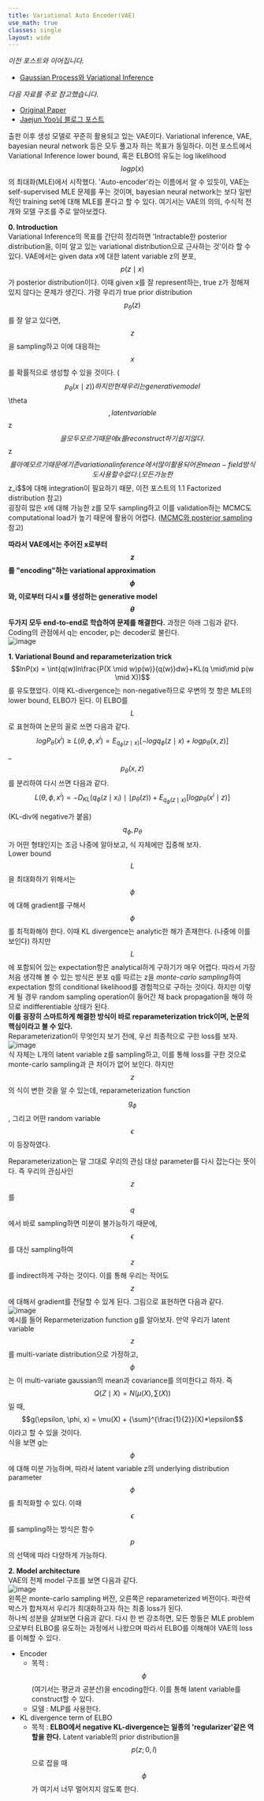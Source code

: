 ```yaml
---
title: Variational Auto Encoder(VAE)
use_math: true
classes: single
layout: wide
---
```


*이전 포스트와 이어집니다.*
- [Gaussian Process와 Variational Inference](https://parkgeonyeong.github.io/Gaussian-Process%EC%99%80-Variational-Inference/)   

*다음 자료를 주로 참고했습니다.*  
- [Original Paper](https://arxiv.org/pdf/1312.6114.pdf)
- [Jaejun Yoo님 블로그 포스트](http://jaejunyoo.blogspot.com/2017/04/auto-encoding-variational-bayes-vae-1.html)  

출판 이후 생성 모델로 꾸준히 활용되고 있는 VAE이다. 
Variational inference, VAE, bayesian neural network 등은 모두 풀고자 하는 목표가 동일하다. 
이전 포스트에서 Variational Inference lower bound, 혹은 ELBO의 유도는 log likelihood $$logp(x)$$의 최대화(MLE)에서 시작했다. 
'Auto-encoder'라는 이름에서 알 수 있듯이, VAE는 self-supervised MLE 문제를 푸는 것이며, 
bayesian neural network는 보다 일반적인 training set에 대해 MLE를 푼다고 할 수 있다. 
여기서는 VAE의 의의, 수식적 전개와 모델 구조를 주로 알아보겠다. 

**0. Introduction**  
Variational Inference의 목표를 간단히 정리하면 'Intractable한 posterior distribution을, 
이미 알고 있는 variational distribution으로 근사하는 것'이라 할 수 있다. 
VAE에서는 given data x에 대한 latent variable z의 분포, $$p(z \mid x)$$가 posterior distribution이다. 
이때 given x를 잘 represent하는, true z가 정해져 있지 않다는 문제가 생긴다. 가령 우리가 true prior distribution $$p_\theta(z)$$를 잘 알고 있다면, 
$$z$$을 sampling하고 이에 대응하는 $$x$$를 확률적으로 생성할 수 있을 것이다. ($$p_\theta(x \mid z))  
하지만 현재 우리는 generative model $$\theta$$, latent variable $$z$$을 모두 모르기 때문에 x를 reconstruct하기 쉽지 않다. 
$$z$$를 아예 모르기 때문에 기존 variational inference에서 많이 활용되어 온 mean-field 방식도 사용할 수 없다. (모든 가능한 $$z_i$$에 대해 integration이 필요하기 때문, 이전 포스트의 1.1 Factorized distribution 참고)  
굉장히 많은 x에 대해 가능한 z를 모두 sampling하고 이를 validation하는 MCMC도 computational load가 높기 때문에 활용이 어렵다. 
([MCMC와 posterior sampling](https://parkgeonyeong.github.io/Markov-Chain-Monte-Carlo%EC%99%80-Posterior-Sampling/) 참고)  
  
**따라서 VAE에서는 주어진 x로부터 $$z$$를 "encoding"하는 variational approximation $$\phi$$와, 
이로부터 다시 x를 생성하는 generative model $$\theta$$ 두가지 모두 end-to-end로 학습하여 문제를 해결한다.**
과정은 아래 그림과 같다. Coding의 관점에서 q는 encoder, p는 decoder로 불린다.   
![image](https://user-images.githubusercontent.com/46081019/57665961-18a21680-7639-11e9-8391-154165db5abb.png)  
    
**1. Variational Bound and reparameterization trick**  
$$lnP(x) = \int{q(w)ln\frac{P(X \mid w)p(w)}{q(w)}dw}+KL(q \mid\mid p(w \mid X))$$를 유도했었다. 
이때 KL-divergence는 non-negative하므로 우변의 첫 항은 MLE의 lower bound, ELBO가 된다. 이 ELBO를 $$L$$로 표현하여 논문의 꼴로 쓰면 다음과 같다.  
$$logP_\theta(x^i) \geq L(\theta, \phi, x^i) = E_{q_\phi(z \mid x)}[-log{q_\phi(z \mid x)} + log{p_\theta(x, z)}]$$_ 
$$p_\theta(x,z)$$를 분리하여 다시 쓰면 다음과 같다.   
$$L(\theta, \phi, x^i) = -D_{KL}(q_\phi(z \mid x_i) \mid\mid p_\theta(z)) + E_{q_\phi(z \mid x)}[log{p_\theta}(x^i \mid z)]$$  
  
(KL-div에 negative가 붙음)
$$q_\phi, p_\theta$$가 어떤 형태인지는 조금 나중에 알아보고, 식 자체에만 집중해 보자.  
Lower bound $$L$$을 최대화하기 위해서는 $$\phi$$에 대해 gradient를 구해서 $$\phi$$를 최적화해야 한다. 
이때 KL divergence는 analytic한 해가 존재한다. (나중에 이를 보인다) 하지만 $$L$$에 포함되어 있는 expectation항은 analytical하게 구하기가 매우 어렵다. 
따라서 가장 처음 생각해 볼 수 있는 방식은 분포 q를 따르는 z을 *monte-carlo sampling*하여 expectation 항의 conditional likelihood를 경험적으로 구하는 것이다. 하지만 이렇게 될 경우 random sampling operation이 들어간 채 back propagation을 해야 하므로 indifferentiable 상태가 된다.  
**이를 굉장히 스마트하게 해결한 방식이 바로 reparameterization trick이며, 논문의 핵심이라고 볼 수 있다.**  
Reparameterization이 무엇인지 보기 전에, 우선 최종적으로 구한 loss를 보자.   
![image](https://user-images.githubusercontent.com/46081019/57667711-90733f80-763f-11e9-9e16-ae1d612da463.png)  
식 자체는 L개의 latent variable z를 sampling하고, 이를 통해 loss를 구한 것으로 monte-carlo sampling과 큰 차이가 없어 보인다. 
하지만 $$z$$의 식이 변한 것을 알 수 있는데, reparameterization function $$g_\phi$$, 그리고 어떤 random variable $$\epsilon$$이 등장하였다. 
    
Reparameterization는 말 그대로 우리의 관심 대상 parameter를 다시 잡는다는 뜻이다. 
즉 우리의 관심사인 $$z$$를 $$q$$에서 바로 sampling하면 미분이 불가능하기 때문에, $$\epsilon$$를 대신 sampling하여 $$z$$를 indirect하게 구하는 것이다. 이를 통해 우리는 적어도 $$z$$에 대해서 gradient를 전달할 수 있게 된다. 
그림으로 표현하면 다음과 같다.  
![image](https://user-images.githubusercontent.com/46081019/57667976-a2a1ad80-7640-11e9-8b08-588e2870c130.png)  
예시를 들어 Reparmeterization function g를 알아보자. 
만약 우리가 latent variable $$z$$를 multi-variate distribution으로 가정하고, 
$$\phi$$는 이 multi-variate gaussian의 mean과 covariance를 의미한다고 하자. 
즉 $$Q(Z \mid X)=N(\mu(X),\sum(X))$$일 때, $$g(\epsilon, \phi, x) = \mu(X) + {\sum}^{\frac{1}{2}}(X)*\epsilon$$이라고 할 수 있을 것이다.   
식을 보면 g는 $$\phi$$에 대해 미분 가능하며, 따라서 latent variable z의 underlying distribution parameter $$\phi$$를 최적화할 수 있다. 
이때 $$\epsilon$$를 sampling하는 방식은 함수 $$p$$의 선택에 따라 다양하게 가능하다.  
  
**2. Model architecture**  
VAE의 전체 model 구조를 보면 다음과 같다.  
![image](https://user-images.githubusercontent.com/46081019/57668350-011b5b80-7642-11e9-9c12-1ec079bdd8f7.png)  
왼쪽은 monte-carlo sampling 버전, 오른쪽은 reparameterized 버전이다. 파란색 박스가 합쳐져서 우리가 최대화하고자 하는 최종 loss가 된다.  
하나씩 성분을 살펴보면 다음과 같다. 다시 한 번 강조하면, 모든 항들은 MLE problem으로부터 ELBO를 유도하는 과정에서 나왔으며 
따라서 ELBO를 이해해야 VAE의 loss를 이해할 수 있다.
- Encoder
  - 목적 : $$\phi$$ (여기서는 평균과 공분산)을 encoding한다. 이를 통해 latent variable를 construct할 수 있다.
  - 모델 : MLP를 사용한다.
- KL divergence term of ELBO
  - 목적 : **ELBO에서 negative KL-divergence는 일종의 'regularizer'같은 역할을 한다.** 
  Latent variable의 prior distribution을 $$p(z;0, I)$$으로 잡을 때 $$\phi$$가 여기서 너무 멀어지지 않도록 한다. 
